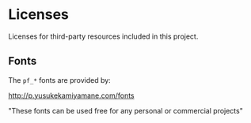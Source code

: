# Licenses

Licenses for third-party resources included in this project.

## Fonts

The ``pf_*`` fonts are provided by:


http://p.yusukekamiyamane.com/fonts

"These fonts can be used free for any personal or commercial projects"

